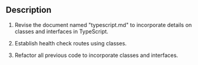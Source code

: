 ## Description

1. Revise the document named "typescript.md" to incorporate details on classes and interfaces in TypeScript.

2. Establish health check routes using classes.

3. Refactor all previous code to incorporate classes and interfaces.
